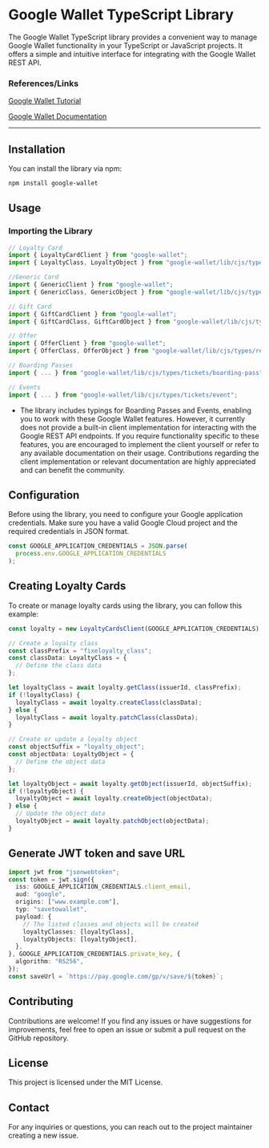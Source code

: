# Google Wallet TypeScript Library

The Google Wallet TypeScript library provides a convenient way to manage Google Wallet functionality in your TypeScript or JavaScript projects. It offers a simple and intuitive interface for integrating with the Google Wallet REST API.

### References/Links
[Google Wallet Tutorial](https://codelabs.developers.google.com/add-to-wallet-web#0)

[Google Wallet Documentation](https://developers.google.com/wallet)

---

## Installation

You can install the library via npm:

```bash
npm install google-wallet
```

## Usage
### Importing the Library

```typescript
// Loyalty Card
import { LoyaltyCardClient } from "google-wallet";
import { LoyaltyClass, LoyaltyObject } from "google-wallet/lib/cjs/types/retail/loyalty-card";

//Generic Card
import { GenericClient } from "google-wallet";
import { GenericClass, GenericObject } from "google-wallet/lib/cjs/types/generic";

// Gift Card
import { GiftCardClient } from "google-wallet";
import { GiftCardClass, GiftCardObject } from "google-wallet/lib/cjs/types/retail/gift-card";

// Offer
import { OfferClient } from "google-wallet";
import { OfferClass, OfferObject } from "google-wallet/lib/cjs/types/retail/offer";

// Boarding Passes
import { ... } from "google-wallet/lib/cjs/types/tickets/boarding-pass";

// Events
import { ... } from "google-wallet/lib/cjs/types/tickets/event";
```

* The library includes typings for Boarding Passes and Events, enabling you to work with these Google Wallet features. However, it currently does not provide a built-in client implementation for interacting with the Google REST API endpoints. If you require functionality specific to these features, you are encouraged to implement the client yourself or refer to any available documentation on their usage. Contributions regarding the client implementation or relevant documentation are highly appreciated and can benefit the community.

## Configuration
Before using the library, you need to configure your Google application credentials. Make sure you have a valid Google Cloud project and the required credentials in JSON format.

```typescript
const GOOGLE_APPLICATION_CREDENTIALS = JSON.parse(
  process.env.GOOGLE_APPLICATION_CREDENTIALS
);
```

## Creating Loyalty Cards
To create or manage loyalty cards using the library, you can follow this example:

```typescript
const loyalty = new LoyaltyCardsClient(GOOGLE_APPLICATION_CREDENTIALS);

// Create a loyalty class
const classPrefix = "fixeloyalty_class";
const classData: LoyaltyClass = {
  // Define the class data
};

let loyaltyClass = await loyalty.getClass(issuerId, classPrefix);
if (!loyaltyClass) {
  loyaltyClass = await loyalty.createClass(classData);
} else {
  loyaltyClass = await loyalty.patchClass(classData);
}

// Create or update a loyalty object
const objectSuffix = "loyalty_object";
const objectData: LoyaltyObject = {
  // Define the object data
};

let loyaltyObject = await loyalty.getObject(issuerId, objectSuffix);
if (!loyaltyObject) {
  loyaltyObject = await loyalty.createObject(objectData);
} else {
  // Update the object data
  loyaltyObject = await loyalty.patchObject(objectData);
}
```

## Generate JWT token and save URL
```typescript
import jwt from "jsonwebtoken";
const token = jwt.sign({
  iss: GOOGLE_APPLICATION_CREDENTIALS.client_email,
  aud: "google",
  origins: ["www.example.com"],
  typ: "savetowallet",
  payload: {
    // The listed classes and objects will be created
    loyaltyClasses: [loyaltyClass],
    loyaltyObjects: [loyaltyObject],
  },
}, GOOGLE_APPLICATION_CREDENTIALS.private_key, {
  algorithm: "RS256",
});
const saveUrl = `https://pay.google.com/gp/v/save/${token}`;
```


## Contributing
Contributions are welcome! If you find any issues or have suggestions for improvements, feel free to open an issue or submit a pull request on the GitHub repository.

## License
This project is licensed under the MIT License.

## Contact
For any inquiries or questions, you can reach out to the project maintainer creating a new issue.